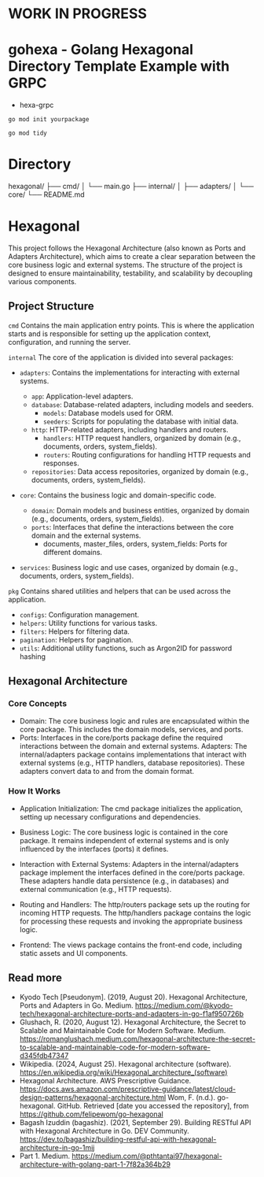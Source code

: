 # WORK IN PROGRESS

# gohexa - Golang Hexagonal Directory Template Example with GRPC

- hexa-grpc

```
go mod init yourpackage
```

```
go mod tidy
```



# Directory
hexagonal/
├── cmd/
│   └── main.go
├── internal/
│   ├── adapters/
│   └── core/
└── README.md


# Hexagonal 

This project follows the Hexagonal Architecture (also known as Ports and Adapters Architecture), which aims to create a clear separation between the core business logic and external systems. The structure of the project is designed to ensure maintainability, testability, and scalability by decoupling various components.

## Project Structure

`cmd`
Contains the main application entry points. This is where the application starts and is responsible for setting up the application context, configuration, and running the server.

`internal`
The core of the application is divided into several packages:
- `adapters`: Contains the implementations for interacting with external systems.
  -  `app`: Application-level adapters.
  -  `database`: Database-related adapters, including models and seeders.
     - `models`: Database models used for ORM.
     - `seeders`: Scripts for populating the database with initial data.
   - `http`: HTTP-related adapters, including handlers and routers.
     - `handlers`: HTTP request handlers, organized by domain (e.g., documents, orders, system_fields).
     - `routers`: Routing configurations for handling HTTP requests and responses.
   - `repositories`: Data access repositories, organized by domain (e.g., documents, orders, system_fields).
 - `core`: Contains the business logic and domain-specific code.
	- `domain`: Domain models and business entities, organized by domain (e.g., documents, orders, system_fields).
	- `ports`: Interfaces that define the interactions between the core domain and the external systems.
    	- documents, master_files, orders, system_fields: Ports for different domains.

  - `services`: Business logic and use cases, organized by domain (e.g., documents, orders, system_fields).


`pkg`
Contains shared utilities and helpers that can be used across the application.

- `configs`: Configuration management.
- `helpers`: Utility functions for various tasks.
- `filters`: Helpers for filtering data.
- `pagination`: Helpers for pagination.
- `utils`: Additional utility functions, such as Argon2ID for password hashing



## Hexagonal Architecture
### Core Concepts
- Domain: The core business logic and rules are encapsulated within the core package. This includes the domain models, services, and ports.
- Ports: Interfaces in the core/ports package define the required interactions between the domain and external systems.
Adapters: The internal/adapters package contains implementations that interact with external systems (e.g., HTTP handlers, database repositories). These adapters convert data to and from the domain format.

### How It Works
- Application Initialization: The cmd package initializes the application, setting up necessary configurations and dependencies.

- Business Logic: The core business logic is contained in the core package. It remains independent of external systems and is only influenced by the interfaces (ports) it defines.

- Interaction with External Systems: Adapters in the internal/adapters package implement the interfaces defined in the core/ports package. These adapters handle data persistence (e.g., in databases) and external communication (e.g., HTTP requests).

- Routing and Handlers: The http/routers package sets up the routing for incoming HTTP requests. The http/handlers package contains the logic for processing these requests and invoking the appropriate business logic.

- Frontend: The views package contains the front-end code, including static assets and UI components.


## Read more


- Kyodo Tech [Pseudonym]. (2019, August 20). Hexagonal Architecture, Ports and Adapters in Go. Medium. https://medium.com/@kyodo-tech/hexagonal-architecture-ports-and-adapters-in-go-f1af950726b
- Glushach, R. (2020, August 12). Hexagonal Architecture, the Secret to Scalable and Maintainable Code for Modern Software. Medium. https://romanglushach.medium.com/hexagonal-architecture-the-secret-to-scalable-and-maintainable-code-for-modern-software-d345fdb47347   
- Wikipedia. (2024, August 25). Hexagonal architecture (software). https://en.wikipedia.org/wiki/Hexagonal_architecture_(software)   
- Hexagonal Architecture. AWS Prescriptive Guidance. https://docs.aws.amazon.com/prescriptive-guidance/latest/cloud-design-patterns/hexagonal-architecture.html
Wom, F. (n.d.). go-hexagonal. GitHub. Retrieved [date you accessed the repository], from https://github.com/felipewom/go-hexagonal
- Bagash Izuddin (bagashiz). (2021, September 29). Building RESTful API with Hexagonal Architecture in Go. DEV Community. https://dev.to/bagashiz/building-restful-api-with-hexagonal-architecture-in-go-1mij
- Part 1. Medium. https://medium.com/@pthtantai97/hexagonal-architecture-with-golang-part-1-7f82a364b29
